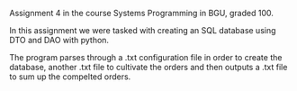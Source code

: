 
Assignment 4 in the course Systems Programming in BGU, graded 100.

In this assignment we were tasked with creating an SQL database using DTO and DAO with python.

The program parses through a .txt configuration file in order to create the database, another .txt file to cultivate the orders and then outputs a .txt file to sum up the compelted orders.